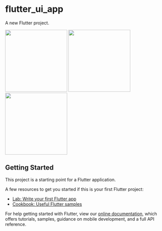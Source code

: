 # flutter_ui_app

A new Flutter project.

<img src='https://i.imgur.com/u4yCazm.png' width='200' size='200' /> <img src='https://i.imgur.com/zNhbOLF.png' width='200' size='200' /> <img src='https://i.imgur.com/sVCVMru.png' width='200' size='200' />

## Getting Started

This project is a starting point for a Flutter application.

A few resources to get you started if this is your first Flutter project:

- [Lab: Write your first Flutter app](https://flutter.io/docs/get-started/codelab)
- [Cookbook: Useful Flutter samples](https://flutter.io/docs/cookbook)

For help getting started with Flutter, view our 
[online documentation](https://flutter.io/docs), which offers tutorials, 
samples, guidance on mobile development, and a full API reference.
